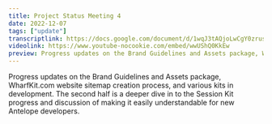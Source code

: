 ```yaml
---
title: Project Status Meeting 4
date: 2022-12-07
tags: ["update"]
transcriptlink: https://docs.google.com/document/d/1wqJ3tAQjoLwCgY0zrusHDh7GoH1PmiUJwxUEnud5mEQ/edit?usp=share_link
videolink: https://www.youtube-nocookie.com/embed/wwUShQ0KkEw
preview: Progress updates on the Brand Guidelines and Assets package, WharfKit.com website sitemap creation process, and various kits in development. The second half is a deeper dive in to the Session Kit progress and discussion of making it easily understandable for new Antelope developers.
---
```


Progress updates on the Brand Guidelines and Assets package, WharfKit.com website sitemap creation process, and various kits in development. The second half is a deeper dive in to the Session Kit progress and discussion of making it easily understandable for new Antelope developers.
